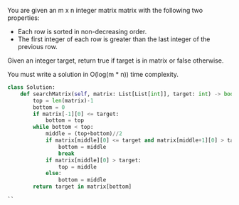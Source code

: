 You are given an m x n integer matrix matrix with the following two properties:

- Each row is sorted in non-decreasing order.
- The first integer of each row is greater than the last integer of the previous row.
  
Given an integer target, return true if target is in matrix or false otherwise.

You must write a solution in O(log(m * n)) time complexity.

```Python
class Solution:
    def searchMatrix(self, matrix: List[List[int]], target: int) -> bool:
        top = len(matrix)-1
        bottom = 0
        if matrix[-1][0] <= target:
            bottom = top
        while bottom < top:
            middle = (top+bottom)//2
            if matrix[middle][0] <= target and matrix[middle+1][0] > target:
                bottom = middle
                break
            if matrix[middle][0] > target:
                top = middle
            else:
                bottom = middle
        return target in matrix[bottom]

``
